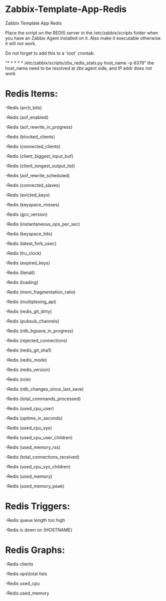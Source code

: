 # Zabbix-Template-App-Redis
Zabbix Template App Redis

Place the script on the REDIS server in the /etc/zabbix/scripts folder when you have an Zabbix Agent installed on it.
Also make it executable otherwise it will not work.

Do not forget to add this to a 'root' crontab.

"* * * * * /etc/zabbix/scripts/zbx_redis_stats.py host_name -p 6379"
the host_name need to be resolved at zbx agent side, and IP addr does not work


# Redis Items:

-Redis (arch_bits)

-Redis (aof_enabled)

-Redis (aof_rewrite_in_progress)

-Redis (blocked_clients)

-Redis (connected_clients)	

-Redis (client_biggest_input_buf)

-Redis (client_longest_output_list)

-Redis (aof_rewrite_scheduled)

-Redis (connected_slaves)

-Redis (evicted_keys)

-Redis (keyspace_misses)	

-Redis (gcc_version)

-Redis (instantaneous_ops_per_sec)

-Redis (keyspace_hits)

-Redis (latest_fork_usec)

-Redis (lru_clock)	

-Redis (expired_keys)	

-Redis (llenall)

-Redis (loading)	

-Redis (mem_fragmentation_ratio)

-Redis (multiplexing_api)

-Redis (redis_git_dirty)

-Redis (pubsub_channels)	

-Redis (rdb_bgsave_in_progress)

-Redis (rejected_connections)

-Redis (redis_git_sha1)

-Redis (redis_mode)

-Redis (redis_version)

-Redis (role)

-Redis (rdb_changes_since_last_save)

-Redis (total_commands_processed)

-Redis (used_cpu_user)

-Redis (uptime_in_seconds)

-Redis (used_cpu_sys)

-Redis (used_cpu_user_children)

-Redis (used_memory_rss)	

-Redis (total_connections_received)

-Redis (used_cpu_sys_children)

-Redis (used_memory)

-Redis (used_memory_peak)	

# Redis Triggers:

-Redis queue length too high

-Redis is down on {HOSTNAME}

# Redis Graphs:

-Redis clients

-Redis ops\total lists

-Redis used_cpu

-Redis used_memory
